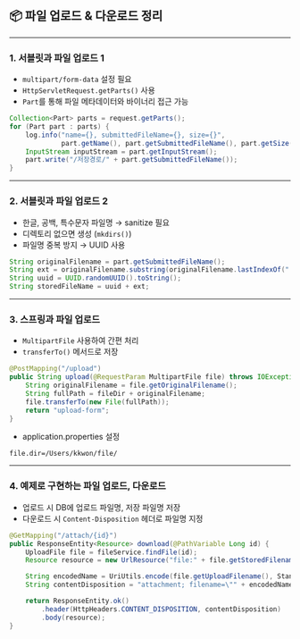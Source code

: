 ## 📦 파일 업로드 & 다운로드 정리

---

### 1. 서블릿과 파일 업로드 1

- `multipart/form-data` 설정 필요
- `HttpServletRequest.getParts()` 사용
- `Part`를 통해 파일 메타데이터와 바이너리 접근 가능

```java
Collection<Part> parts = request.getParts();
for (Part part : parts) {
    log.info("name={}, submittedFileName={}, size={}",
             part.getName(), part.getSubmittedFileName(), part.getSize());
    InputStream inputStream = part.getInputStream();
    part.write("/저장경로/" + part.getSubmittedFileName());
}
```

---

### 2. 서블릿과 파일 업로드 2

- 한글, 공백, 특수문자 파일명 → sanitize 필요
- 디렉토리 없으면 생성 (`mkdirs()`)
- 파일명 중복 방지 → UUID 사용

```java
String originalFilename = part.getSubmittedFileName();
String ext = originalFilename.substring(originalFilename.lastIndexOf("."));
String uuid = UUID.randomUUID().toString();
String storedFileName = uuid + ext;
```

---

### 3. 스프링과 파일 업로드

- `MultipartFile` 사용하여 간편 처리
- `transferTo()` 메서드로 저장

```java
@PostMapping("/upload")
public String upload(@RequestParam MultipartFile file) throws IOException {
    String originalFilename = file.getOriginalFilename();
    String fullPath = fileDir + originalFilename;
    file.transferTo(new File(fullPath));
    return "upload-form";
}
```

- application.properties 설정

```properties
file.dir=/Users/kkwon/file/
```

---

### 4. 예제로 구현하는 파일 업로드, 다운로드

- 업로드 시 DB에 업로드 파일명, 저장 파일명 저장
- 다운로드 시 `Content-Disposition` 헤더로 파일명 지정

```java
@GetMapping("/attach/{id}")
public ResponseEntity<Resource> download(@PathVariable Long id) {
    UploadFile file = fileService.findFile(id);
    Resource resource = new UrlResource("file:" + file.getStoredFilename());

    String encodedName = UriUtils.encode(file.getUploadFilename(), StandardCharsets.UTF_8);
    String contentDisposition = "attachment; filename=\"" + encodedName + "\"";

    return ResponseEntity.ok()
        .header(HttpHeaders.CONTENT_DISPOSITION, contentDisposition)
        .body(resource);
}
```
